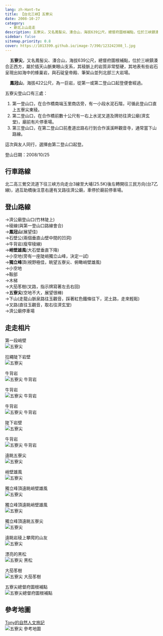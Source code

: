 ```yaml
---
lang: zh-Hant-tw
title: 【台北三峽】五寮尖
date: 2008-10-27
category: 
  - 新北上山走走
description: 五寮尖，又名鳳髻尖、湊合山，海拔639公尺，總督府圖根補點，位於三峽鎮湊合正西方，屬於插天山脈東眼山支系，其稜脈上的岩質非常堅硬，其地表有些岩石呈現出如海中的蜂巢岩，與石碇皇帝殿、筆架山並列北部三大岩場。 鳳冠山，海拔422公尺，為一巨岩，從第一或第二登山口起登便會經過。
sidebar: false
sitemap.priority: 0.8
cover: https://1013399.github.io/image-7/390/123242308_l.jpg
---
```


    **五寮尖**，又名鳳髻尖、湊合山，海拔639公尺，總督府圖根補點，位於三峽鎮湊合正西方，屬於插天山脈東眼山支系，其稜脈上的岩質非常堅硬，其地表有些岩石呈現出如海中的蜂巢岩，與石碇皇帝殿、筆架山並列北部三大岩場。 

    **鳳冠山**，海拔422公尺，為一巨岩，從第一或第二登山口起登便會經過。  

<!-- more -->

五寮尖登山口有三處：  
1. 第一登山口，在合作橋南端玉里商店旁，有一小段水泥石階，可循此登山口直上五寮尖東稜。  
2. 第二登山口，在合作橋前數十公尺有一右上水泥叉道及牌坊往濟公廟(濟玄堂)，廟前有片停車場。  
3. 第三登山口，在第二登山口前產道岔路右行到合作溪溪畔觀音寺，通常當下山路線。  

這次與友人同行，選擇由第二登山口起登。

登山日期：2008/10/25

## 行車路線
北二高三鶯交流道下往三峽方向走台3線至大埔(25.5K)後左轉開往三民方向(台7乙線)，過互助橋後注意右邊有叉路往濟公廟，車停於廟前停車場。

## 登山路線
→濟公廟登山口(竹林陡上)  
→稜線(與第一登山口路線會合)  
→**鳳冠山**(展望佳)  
→石壁公(兩個垂直山壁中間的凹洞)  
→牛背岩(瘦窄稜線)  
→**峭壁雄風**(大石壁垂直下降)  
→小空地(旁有一座陡峭獨立山峰，決定一試)  
→**獨立峰**頂(視野極佳，眺望五寮尖、俯瞰峭壁雄風)  
→小空地  
→鞍部  
→木梯  
→大茄苳樹(叉路，指示牌寫著左去右回)  
→**五寮尖**(空地不大，展望很棒)  
→下山(走龍山脈泉路往玉觀音，踩著紅色鐵條往下，泥土路，走來輕鬆)  
→叉路(直往玉觀音，取右往濟玄堂)  
→濟公廟停車場

## 走走相片
第一段峭壁  
![五寮尖](https://1013399.github.io/image-7/390/123242261_l.jpg)

拉繩陡下岩壁  
![五寮尖](https://1013399.github.io/image-7/390/123242267_l.jpg)

牛背岩  
![五寮尖 牛背岩](https://1013399.github.io/image-7/390/123242269_l.jpg)

牛背岩  
![五寮尖 牛背岩](https://1013399.github.io/image-7/390/123242308_l.jpg)

牛背岩  
![五寮尖 牛背岩](https://1013399.github.io/image-7/390/123242343_l.jpg)

陡下岩壁  
![五寮尖](https://1013399.github.io/image-7/390/123242347_l.jpg)

牛背岩  
![五寮尖 牛背岩](https://1013399.github.io/image-7/390/123242353_l.jpg)

遠眺五寮尖  
![五寮尖](https://1013399.github.io/image-7/390/123242392_l.jpg)

峭壁雄風  
![五寮尖](https://1013399.github.io/image-7/390/123242397_l.jpg)

獨立峰頂遠眺峭壁雄風  
![五寮尖](https://1013399.github.io/image-7/390/123242424_l.jpg)

獨立峰頂遠眺峭壁雄風  
![五寮尖](https://1013399.github.io/image-7/390/123242439_l.jpg)

獨立峰頂遠眺五寮尖  
![五寮尖](https://1013399.github.io/image-7/390/123242443_l.jpg)

遠眺岩稜上攀爬的山友  
![五寮尖](https://1013399.github.io/image-7/390/123242451_l.jpg)

漂亮的黑松  
![五寮尖 黑松](https://1013399.github.io/image-7/390/123242462_l.jpg)

大茄苳樹  
![五寮尖 大茄苳樹](https://1013399.github.io/image-7/390/123242479_l.jpg)

五寮尖總督府圖根補點  
![五寮尖總督府圖根補點](https://1013399.github.io/image-7/390/123242493_l.jpg)

## 參考地圖
[Tony的自然人文旅記](http://www.tonyhuang39.com/tony0334.html)  
![五寮尖 參考地圖](https://1013399.github.io/image-7/390/123242546_l.jpg)